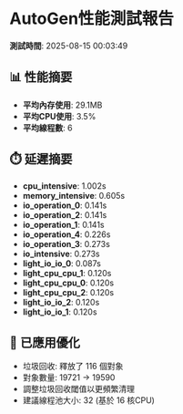 # AutoGen性能測試報告

**測試時間**: 2025-08-15 00:03:49

## 📊 性能摘要
- **平均內存使用**: 29.1MB
- **平均CPU使用**: 3.5%
- **平均線程數**: 6

## ⏱️ 延遲摘要
- **cpu_intensive**: 1.002s
- **memory_intensive**: 0.605s
- **io_operation_0**: 0.141s
- **io_operation_2**: 0.141s
- **io_operation_1**: 0.141s
- **io_operation_4**: 0.226s
- **io_operation_3**: 0.273s
- **io_intensive**: 0.273s
- **light_io_io_0**: 0.087s
- **light_cpu_cpu_1**: 0.120s
- **light_cpu_cpu_0**: 0.120s
- **light_cpu_cpu_2**: 0.120s
- **light_io_io_2**: 0.120s
- **light_io_io_1**: 0.120s

## 🔧 已應用優化
- 垃圾回收: 釋放了 116 個對象
- 對象數量: 19721 -> 19590
- 調整垃圾回收閾值以更頻繁清理
- 建議線程池大小: 32 (基於 16 核CPU)